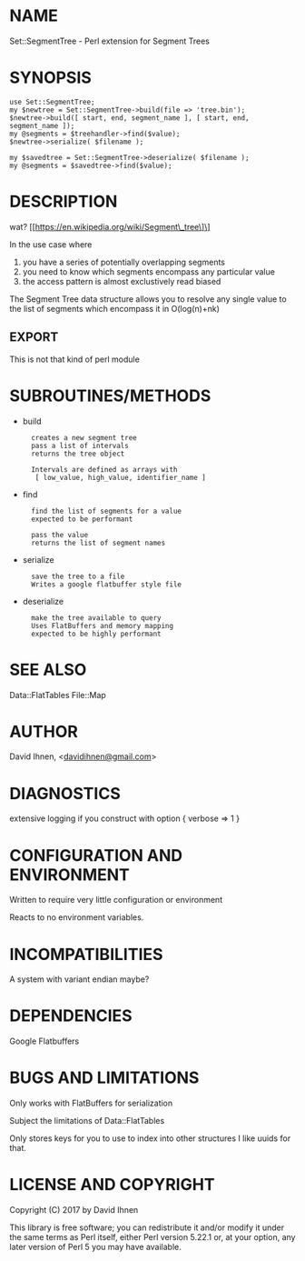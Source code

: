 # NAME

Set::SegmentTree - Perl extension for Segment Trees

# SYNOPSIS

    use Set::SegmentTree;
    my $newtree = Set::SegmentTree->build(file => 'tree.bin');
    $newtree->build([ start, end, segment_name ], [ start, end, segment_name ]);
    my @segments = $treehandler->find($value);
    $newtree->serialize( $filename );

    my $savedtree = Set::SegmentTree->deserialize( $filename );
    my @segments = $savedtree->find($value);

# DESCRIPTION

wat? \[\[https://en.wikipedia.org/wiki/Segment\_tree\]\]

In the use case where 

1) you have a series of potentially overlapping segments
1) you need to know which segments encompass any particular value
1) the access pattern is almost exclustively read biased

The Segment Tree data structure allows you to resolve any single value to the
list of segments which encompass it in O(log(n)+nk) 

## EXPORT

This is not that kind of perl module

# SUBROUTINES/METHODS

- build

        creates a new segment tree
        pass a list of intervals
        returns the tree object

        Intervals are defined as arrays with
         [ low_value, high_value, identifier_name ]

- find

        find the list of segments for a value
        expected to be performant

        pass the value
        returns the list of segment names

- serialize

        save the tree to a file
        Writes a google flatbuffer style file

- deserialize

        make the tree available to query
        Uses FlatBuffers and memory mapping
        expected to be highly performant

# SEE ALSO

Data::FlatTables
File::Map

# AUTHOR

David Ihnen, &lt;davidihnen@gmail.com>

# DIAGNOSTICS

extensive logging if you construct with option { verbose => 1 }

# CONFIGURATION AND ENVIRONMENT

Written to require very little configuration or environment

Reacts to no environment variables.

# INCOMPATIBILITIES

A system with variant endian maybe?

# DEPENDENCIES

Google Flatbuffers

# BUGS AND LIMITATIONS

Only works with FlatBuffers for serialization

Subject the limitations of Data::FlatTables

Only stores keys for you to use to index into other structures
I like uuids for that.

# LICENSE AND COPYRIGHT

Copyright (C) 2017 by David Ihnen

This library is free software; you can redistribute it and/or modify
it under the same terms as Perl itself, either Perl version 5.22.1 or,
at your option, any later version of Perl 5 you may have available.
